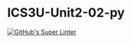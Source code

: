 # ICS3U-Unit2-02-py

[![GitHub's Super Linter](https://github.com/Rohnin-Barrette/ICS3U-Unit2-02-p/workflows/GitHub's%20Super%20Linter/badge.svg)](https://github.com/Rohnin-Barrette/ICS3U-Unit2-02-p/actions)
